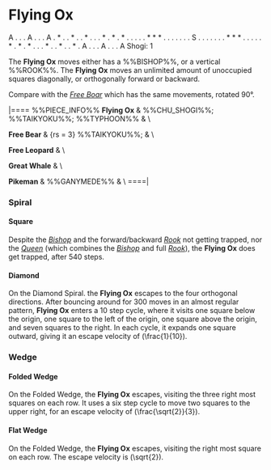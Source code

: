 # Flying Ox

<div class = "movement">
A . . . A . . . A
. * . . * . . * .
. . * . * . * . .
. . . * * * . . .
. . . . S . . . .
. . . * * * . . .
. . * . * . * . .
. * . . * . . * .
A . . . A . . . A
Shogi: 1
</div>

The **Flying Ox** moves either has a %%BISHOP%%, or a vertical %%ROOK%%.
The **Flying Ox** moves an unlimited amount of unoccupied squares
diagonally, or orthogonally forward or backward.

Compare with the [*Free Boar*](free_boar.html) which has the same
movements, rotated 90&deg;.

|====
%%PIECE_INFO%%
  **Flying Ox**
& %%CHU_SHOGI%%; %%TAIKYOKU%%; %%TYPHOON%%
& \\

  **Free Bear**
& {rs = 3} %%TAIKYOKU%%;
& \\

  **Free Leopard**
& \\

  **Great Whale**
& \\

  **Pikeman**
& %%GANYMEDE%%
& \\
====|

### Spiral

#### Square

Despite the [*Bishop*](bishop.html) and the forward/backward 
[*Rook*](rook.html) not getting trapped, nor the [*Queen*](queen.html)
(which combines the [*Bishop*](bishop.html) and full [*Rook*](rook.html)),
the **Flying Ox** does get trapped, after 540 steps.

#### Diamond

On the Diamond Spiral. the **Flying Ox** escapes to the four orthogonal
directions. After bouncing around for 300 moves in an almost regular
pattern, **Flying Ox** enters a 10 step cycle, where it visits one square
below the origin, one square to the left of the origin, one square
above the origin, and seven squares to the right. In each cycle, it
expands one square outward, giving it an escape velocity of 
\(\frac{1}{10}\). 

### Wedge

#### Folded Wedge

On the Folded Wedge, the **Flying Ox** escapes, visiting the three
right most squares on each row. It uses a six step cycle to move
two squares to the upper right, for an escape velocity of
\(\frac{\sqrt{2}}{3}\).

#### Flat Wedge

On the Folded Wedge, the **Flying Ox** escapes, visiting the
right most square on each row. The escape velocity is 
\(\sqrt{2}\).
